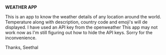 **WEATHER APP**

This is an app to know the weather details of any location around the world. Temperature along with description, country code and emoji's will de displayed.
I have used an API key from the openweather
This app may not work now as I'm still figuring out how to hide the API keys.
 Sorry for the inconvenience. 
 
 Thanks,
 Seethal
